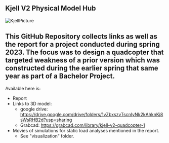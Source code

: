 Kjell V2 Physical Model Hub
-------------------------------
![KjellPicture](https://github.com/JELH8980/Quadcopter-Physical/assets/65821757/2be9ee46-a20d-4c12-a4d7-49e55132a650)



This GitHub Repository collects links as well as the report for a project conducted during spring 2023. The focus was to design a quadcopter that targeted weakness of a prior version which was constructed
during the earlier spring that same year as part of a Bachelor Project. 
-----------------------------------------------------------------------------------------
Available here is:

* Report
* Links to 3D model:
    - google drive: https://drive.google.com/drive/folders/1vZbxszvTscnIyNk2kAhknKj8sWsRHB2d?usp=sharing 
    - Grabcad: https://grabcad.com/library/kjell-v2-quadcopter-1  
* Movies of simulations for static load analyses mentioned in the report.
    - See "visualization" folder.
